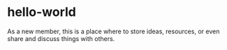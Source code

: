 # hello-world
As a new member, this is a place where to store ideas, resources, or even share and discuss things with others.
